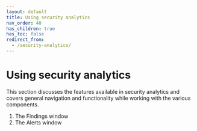```yaml
---
layout: default
title: Using security analytics
nav_order: 40
has_children: true
has_toc: false
redirect_from:
  - /security-analytics/
---
```


# Using security analytics

This section discusses the features available in security analytics and covers general navigation and functionality while working with the various components.

1. The Findings window
1. The Alerts window


